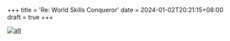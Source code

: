 +++
title = 'Re: World Skills Conqueror'
date = 2024-01-02T20:21:15+08:00
draft = true
+++

[![alt](https://source.unsplash.com/random?programming)](https://source.unsplash.com)